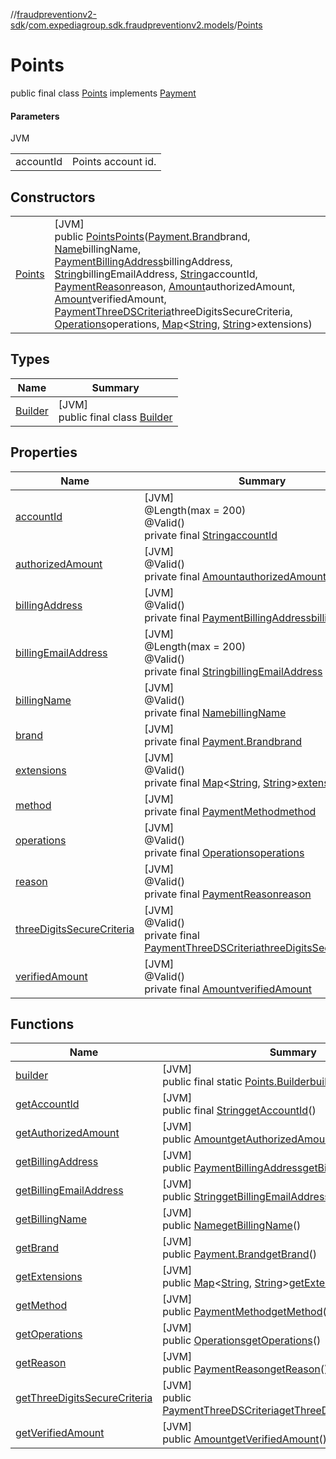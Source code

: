//[fraudpreventionv2-sdk](../../../index.md)/[com.expediagroup.sdk.fraudpreventionv2.models](../index.md)/[Points](index.md)

# Points

public final class [Points](index.md) implements [Payment](../-payment/index.md)

#### Parameters

JVM

| | |
|---|---|
| accountId | Points account id. |

## Constructors

| | |
|---|---|
| [Points](-points.md) | [JVM]<br>public [Points](index.md)[Points](-points.md)([Payment.Brand](../-payment/-brand/index.md)brand, [Name](../-name/index.md)billingName, [PaymentBillingAddress](../-payment-billing-address/index.md)billingAddress, [String](https://docs.oracle.com/javase/8/docs/api/java/lang/String.html)billingEmailAddress, [String](https://docs.oracle.com/javase/8/docs/api/java/lang/String.html)accountId, [PaymentReason](../-payment-reason/index.md)reason, [Amount](../-amount/index.md)authorizedAmount, [Amount](../-amount/index.md)verifiedAmount, [PaymentThreeDSCriteria](../-payment-three-d-s-criteria/index.md)threeDigitsSecureCriteria, [Operations](../-operations/index.md)operations, [Map](https://docs.oracle.com/javase/8/docs/api/java/util/Map.html)&lt;[String](https://docs.oracle.com/javase/8/docs/api/java/lang/String.html), [String](https://docs.oracle.com/javase/8/docs/api/java/lang/String.html)&gt;extensions) |

## Types

| Name | Summary |
|---|---|
| [Builder](-builder/index.md) | [JVM]<br>public final class [Builder](-builder/index.md) |

## Properties

| Name | Summary |
|---|---|
| [accountId](index.md#1674245124%2FProperties%2F-173342751) | [JVM]<br>@Length(max = 200)<br>@Valid()<br>private final [String](https://docs.oracle.com/javase/8/docs/api/java/lang/String.html)[accountId](index.md#1674245124%2FProperties%2F-173342751) |
| [authorizedAmount](index.md#847575803%2FProperties%2F-173342751) | [JVM]<br>@Valid()<br>private final [Amount](../-amount/index.md)[authorizedAmount](index.md#847575803%2FProperties%2F-173342751) |
| [billingAddress](index.md#-912139563%2FProperties%2F-173342751) | [JVM]<br>@Valid()<br>private final [PaymentBillingAddress](../-payment-billing-address/index.md)[billingAddress](index.md#-912139563%2FProperties%2F-173342751) |
| [billingEmailAddress](index.md#861651193%2FProperties%2F-173342751) | [JVM]<br>@Length(max = 200)<br>@Valid()<br>private final [String](https://docs.oracle.com/javase/8/docs/api/java/lang/String.html)[billingEmailAddress](index.md#861651193%2FProperties%2F-173342751) |
| [billingName](index.md#-243728762%2FProperties%2F-173342751) | [JVM]<br>@Valid()<br>private final [Name](../-name/index.md)[billingName](index.md#-243728762%2FProperties%2F-173342751) |
| [brand](index.md#-1338626811%2FProperties%2F-173342751) | [JVM]<br>private final [Payment.Brand](../-payment/-brand/index.md)[brand](index.md#-1338626811%2FProperties%2F-173342751) |
| [extensions](index.md#-1037921126%2FProperties%2F-173342751) | [JVM]<br>@Valid()<br>private final [Map](https://docs.oracle.com/javase/8/docs/api/java/util/Map.html)&lt;[String](https://docs.oracle.com/javase/8/docs/api/java/lang/String.html), [String](https://docs.oracle.com/javase/8/docs/api/java/lang/String.html)&gt;[extensions](index.md#-1037921126%2FProperties%2F-173342751) |
| [method](index.md#1475223789%2FProperties%2F-173342751) | [JVM]<br>private final [PaymentMethod](../-payment-method/index.md)[method](index.md#1475223789%2FProperties%2F-173342751) |
| [operations](index.md#1497738178%2FProperties%2F-173342751) | [JVM]<br>@Valid()<br>private final [Operations](../-operations/index.md)[operations](index.md#1497738178%2FProperties%2F-173342751) |
| [reason](index.md#453289194%2FProperties%2F-173342751) | [JVM]<br>@Valid()<br>private final [PaymentReason](../-payment-reason/index.md)[reason](index.md#453289194%2FProperties%2F-173342751) |
| [threeDigitsSecureCriteria](index.md#1056040242%2FProperties%2F-173342751) | [JVM]<br>@Valid()<br>private final [PaymentThreeDSCriteria](../-payment-three-d-s-criteria/index.md)[threeDigitsSecureCriteria](index.md#1056040242%2FProperties%2F-173342751) |
| [verifiedAmount](index.md#-318790546%2FProperties%2F-173342751) | [JVM]<br>@Valid()<br>private final [Amount](../-amount/index.md)[verifiedAmount](index.md#-318790546%2FProperties%2F-173342751) |

## Functions

| Name | Summary |
|---|---|
| [builder](builder.md) | [JVM]<br>public final static [Points.Builder](-builder/index.md)[builder](builder.md)() |
| [getAccountId](get-account-id.md) | [JVM]<br>public final [String](https://docs.oracle.com/javase/8/docs/api/java/lang/String.html)[getAccountId](get-account-id.md)() |
| [getAuthorizedAmount](get-authorized-amount.md) | [JVM]<br>public [Amount](../-amount/index.md)[getAuthorizedAmount](get-authorized-amount.md)() |
| [getBillingAddress](get-billing-address.md) | [JVM]<br>public [PaymentBillingAddress](../-payment-billing-address/index.md)[getBillingAddress](get-billing-address.md)() |
| [getBillingEmailAddress](get-billing-email-address.md) | [JVM]<br>public [String](https://docs.oracle.com/javase/8/docs/api/java/lang/String.html)[getBillingEmailAddress](get-billing-email-address.md)() |
| [getBillingName](get-billing-name.md) | [JVM]<br>public [Name](../-name/index.md)[getBillingName](get-billing-name.md)() |
| [getBrand](get-brand.md) | [JVM]<br>public [Payment.Brand](../-payment/-brand/index.md)[getBrand](get-brand.md)() |
| [getExtensions](get-extensions.md) | [JVM]<br>public [Map](https://docs.oracle.com/javase/8/docs/api/java/util/Map.html)&lt;[String](https://docs.oracle.com/javase/8/docs/api/java/lang/String.html), [String](https://docs.oracle.com/javase/8/docs/api/java/lang/String.html)&gt;[getExtensions](get-extensions.md)() |
| [getMethod](get-method.md) | [JVM]<br>public [PaymentMethod](../-payment-method/index.md)[getMethod](get-method.md)() |
| [getOperations](get-operations.md) | [JVM]<br>public [Operations](../-operations/index.md)[getOperations](get-operations.md)() |
| [getReason](get-reason.md) | [JVM]<br>public [PaymentReason](../-payment-reason/index.md)[getReason](get-reason.md)() |
| [getThreeDigitsSecureCriteria](get-three-digits-secure-criteria.md) | [JVM]<br>public [PaymentThreeDSCriteria](../-payment-three-d-s-criteria/index.md)[getThreeDigitsSecureCriteria](get-three-digits-secure-criteria.md)() |
| [getVerifiedAmount](get-verified-amount.md) | [JVM]<br>public [Amount](../-amount/index.md)[getVerifiedAmount](get-verified-amount.md)() |

